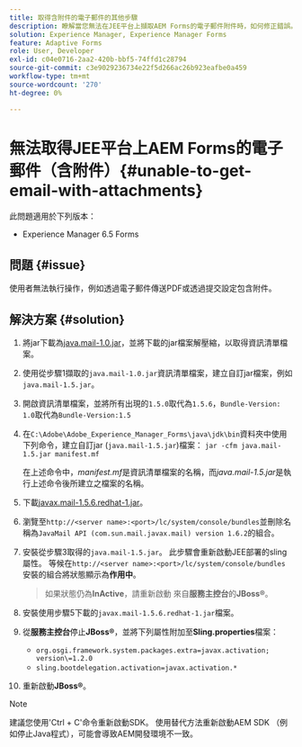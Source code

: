 ```yaml
---
title: 取得含附件的電子郵件的其他步驟
description: 瞭解當您無法在JEE平台上擷取AEM Forms的電子郵件附件時，如何修正錯誤。
solution: Experience Manager, Experience Manager Forms
feature: Adaptive Forms
role: User, Developer
exl-id: c04e0716-2aa2-420b-bbf5-74ffd1c28794
source-git-commit: c3e9029236734e22f5d266ac26b923eafbe0a459
workflow-type: tm+mt
source-wordcount: '270'
ht-degree: 0%

---
```


# 無法取得JEE平台上AEM Forms的電子郵件（含附件）{#unable-to-get-email-with-attachments}

此問題適用於下列版本：

* Experience Manager 6.5 Forms

## 問題 {#issue}

使用者無法執行操作，例如透過電子郵件傳送PDF或透過提交設定包含附件。

## 解決方案 {#solution}

1. 將jar下載為[java.mail-1.0.jar](/help/forms/using/java.mail-1.0.jar)，並將下載的jar檔案解壓縮，以取得資訊清單檔案。

1. 使用從步驟1擷取的`java.mail-1.0.jar`資訊清單檔案，建立自訂jar檔案，例如`java.mail-1.5.jar`。

1. 開啟資訊清單檔案，並將所有出現的`1.5.0`取代為`1.5.6`，`Bundle-Version: 1.0`取代為`Bundle-Version:1.5`

1. 在`C:\Adobe\Adobe_Experience_Manager_Forms\java\jdk\bin`資料夾中使用下列命令，建立自訂jar (`java.mail-1.5.jar`)檔案：
   `jar -cfm java.mail-1.5.jar manifest.mf`

   在上述命令中，*manifest.mf*&#x200B;是資訊清單檔案的名稱，而&#x200B;*java.mail-1.5.jar*&#x200B;是執行上述命令後所建立之檔案的名稱。

1. 下載[javax.mail-1.5.6.redhat-1.jar](https://mvnrepository.com/artifact/com.sun.mail/javax.mail/1.5.6.redhat-1)。

1. 瀏覽至`http://<server name>:<port>/lc/system/console/bundles`並刪除名稱為`JavaMail API (com.sun.mail.javax.mail) version 1.6.2`的組合。

1. 安裝從步驟3取得的`java.mail-1.5.jar`。 此步驟會重新啟動JEE部署的sling屬性。 等候在`http://<server name>:<port>/lc/system/console/bundles`安裝的組合將狀態顯示為&#x200B;**作用中**。

   >如果狀態仍為&#x200B;**InActive**，請重新啟動   來自&#x200B;**服務主控台**&#x200B;的&#x200B;**JBoss®**。


1. 安裝使用步驟5下載的`javax.mail-1.5.6.redhat-1.jar`檔案。

1. 從&#x200B;**服務主控台**&#x200B;停止&#x200B;**JBoss®**，並將下列屬性附加至&#x200B;**Sling.properties**&#x200B;檔案：
   * `org.osgi.framework.system.packages.extra=javax.activation; version\=1.2.0`
   * `sling.bootdelegation.activation=javax.activation.*`

1. 重新啟動&#x200B;**JBoss®**。

>[!NOTE]
>
> 建議您使用&#39;Ctrl + C&#39;命令重新啟動SDK。 使用替代方法重新啟動AEM SDK （例如停止Java程式），可能會導致AEM開發環境不一致。
